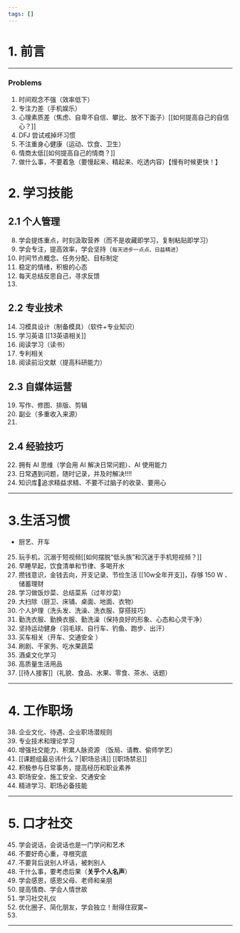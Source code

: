 ```yaml
---
tags: []
---
```

# 1. 前言

---
### Problems
1. 时间观念不强（效率低下）
2. 专注力差（手机娱乐）
3. 心理素质差（焦虑、自卑不自信、攀比、放不下面子）[[如何提高自己的自信心？]]
4. DFJ 尝试戒掉坏习惯 
5. 不注重身心健康（运动、饮食、卫生）
6. 情商太低[[如何提高自己的情商？]]
7. 做什么事，不要着急（要慢起来、精起来、吃透内容）【慢有时候更快！】
# 2. 学习技能
## 2.1 个人管理
8. 学会提炼重点，时刻汲取营养（而不是收藏即学习，复制粘贴即学习）
9. 学会专注，提高效率，学会坚持（`每天进步一点点、日益精进`）
10. 时间节点概念、任务分配、目标制定 
11. 稳定的情绪，积极的心态 
12. 每天总结反思自己，寻求反馈
13. 
## 2.2 专业技术
14. 习模具设计（制备模具）（软件+专业知识）
15. 学习英语 [[13英语相关]]
16. 阅读学习（读书）
17. 专利相关
18. 阅读前沿文献（提高科研能力）

## 2.3 自媒体运营 
19. 写作、修图、排版、剪辑
20. 副业（多重收入来源）
21. 
## 2.4 经验技巧
22. 拥有 AI 思维（学会用 AI 解决日常问题）、AI 使用能力
23. 日常遇到问题，随时记录，并及时解决!!!!
24. 知识库🌟追求精益求精、不要不过脑子的收录、要用心
---
# 3.生活习惯
- 厨艺、开车 
25. 玩手机，沉溺于短视频[[如何摆脱“低头族”和沉迷于手机短视频？]]
26. 早睡早起，饮食清单和节律、多喝开水 
27. 攒钱意识，金钱去向，开支记录、节俭生活 [[10w全年开支]]，存够 150 W 、储蓄理财 
28. 学习做饭炒菜、总结菜系（过年炒菜）
29. 大扫除（厨卫、床铺、桌面、地面、衣物）
30. 个人护理（洗头发、洗澡、洗衣服、穿搭技巧）
31. 勤洗衣服、勤换衣服、勤洗澡（保持良好的形象、心态和心灵干净）
32. 坚持运动健身（羽毛球、自行车、钓鱼、跑步、出汗）
33. 买车相关（开车、交通安全 ）
34. 刷剧、干家务、吃水果蔬菜 
35. 酒桌文化学习 
36. 高质量生活用品 
37. [[待人接客]]（礼貌、食品、水果、零食、茶水、话题）


---
# 4. 工作职场
38. 企业文化、待遇、企业职场潜规则
39. 专业技术和理论学习 
40. 增强社交能力、积累人脉资源 （饭局、请教、偷师学艺）
41. [[课题组最忌讳什么？|职场忌讳]] [[职场禁忌]]
42. 积极参与日常事务，提高经历和职业素养 
43. 职场安全、施工安全、交通安全 
44. 精进学习、职场必备技能 
---
# 5. 口才社交
45. 学会说话，会说话也是一门学问和艺术
46. 不要好奇心重，寻根究底
47. 不要背后说别人坏话，被刺别人
48. 干什么事，要考虑后果（**关乎个人名声**）
49. 学会感恩，感恩父母、老师和亲朋
50. 提高情商、学会人情世故
51. 学习社交礼仪
52. 优化圈子、简化朋友，学会独立！耐得住寂寞~
53. 

---











